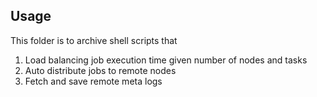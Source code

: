 ## Usage

This folder is to archive shell scripts that

1) Load balancing job execution time given number of nodes and tasks
2) Auto distribute jobs to remote nodes
3) Fetch and save remote meta logs
